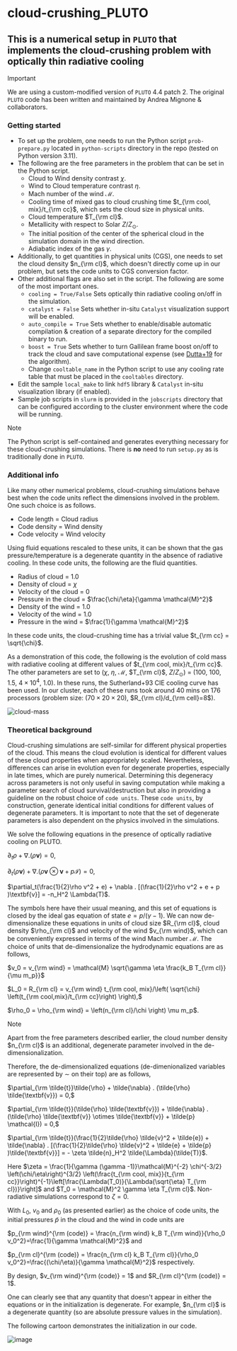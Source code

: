 # cloud-crushing_PLUTO

## This is a numerical setup in `PLUTO` that implements the cloud-crushing problem with optically thin radiative cooling

> [!IMPORTANT]
> We are using a custom-modified version of `PLUTO` 4.4 patch 2. The original `PLUTO` code has been written and maintained by Andrea Mignone & collaborators.

### Getting started
- To set up the problem, one needs to run the Python script `prob-prepare.py` located in `python-scripts` directory in the repo (tested on Python version 3.11).
- The following are the free parameters in the problem that can be set in the Python script.
  - Cloud to Wind density contrast $\chi$.
  - Wind to Cloud temperature contrast $\eta$.
  - Mach number of the wind $\mathcal{M}$.
  - Cooling time of mixed gas to cloud crushing time $t_{\rm cool, mix}/t_{\rm cc}$, which sets the cloud size in physical units.
  - Cloud temperature $T_{\rm cl}$.
  - Metallicity with respect to Solar $Z/Z_\odot$.
  - The initial position of the center of the spherical cloud in the simulation domain in the wind direction.
  - Adiabatic index of the gas $\gamma$.
- Additionally, to get quantities in physical units (CGS), one needs to set the cloud density $n_{\rm cl}$, which doesn't directly come up in our problem, but sets the code units to CGS conversion factor.
- Other additional flags are also set in the script. The following are some of the most important ones.
  - `cooling = True/False` Sets optically thin radiative cooling on/off in the simulation.
  - `catalyst = False` Sets whether in-situ `Catalyst` visualization support will be enabled.
  - `auto_compile = True` Sets whether to enable/disable automatic compilation & creation of a separate directory for the compiled binary to run.
  - `boost = True` Sets whether to turn Gallilean frame boost on/off to track the cloud and save computational expense (see [Dutta+19](https://ui.adsabs.harvard.edu/abs/2019RNAAS...3..148D/abstract) for the algorithm).
  - Change `cooltable_name` in the Python script to use any cooling rate table that must be placed in the `cooltables` directory.
- Edit the sample `local_make` to link `hdf5` library \& `Catalyst` in-situ visualization library (if enabled).
- Sample job scripts in `slurm` is provided in the `jobscripts` directory that can be configured according to the cluster environment where the code will be running.
> [!NOTE]  
> The Python script is self-contained and generates everything necessary for these cloud-crushing simulations. There is **no** need to run `setup.py` as is traditionally done in `PLUTO`.
### Additional info
Like many other numerical problems, cloud-crushing simulations behave best when the code units reflect the dimensions involved in the problem. One such choice is as follows.
  - Code length = Cloud radius
  - Code density = Wind density
  - Code velocity = Wind velocity

Using fluid equations rescaled to these units, it can be shown that the gas pressure/temperature is a degenerate quantity in the absence of radiative cooling.
In these code units, the following are the fluid quantities.
  - Radius of cloud = 1.0
  - Density of cloud = $\chi$
  - Velocity of the cloud = 0
  - Pressure in the cloud = $\frac{\chi/\eta}{\gamma \mathcal{M}^2}$
  - Density of the wind = 1.0
  - Velocity of the wind = 1.0
  - Pressure in the wind = $\frac{1}{\gamma \mathcal{M}^2}$

In these code units, the cloud-crushing time has a trivial value $t_{\rm cc} = \sqrt{\chi}$.

As a demonstration of this code, the following is the evolution of cold mass with radiative cooling at different values of $t_{\rm cool, mix}/t_{\rm cc}$. The other parameters are set to ($\chi$, $\eta$, $\mathcal{M}$, $T_{\rm cl}$, $Z/Z_\odot$) = ($100$, $100$, $1.5$, $4 \times 10^{4}$, $1.0$). In these runs, the Sutherland+93 CIE cooling curve has been used. In our cluster, each of these runs took around 40 mins on 176 processors (problem size: ($70 \times 20 \times 20$), $R_{\rm cl}/d_{\rm cell}=8$).

![cloud-mass](https://github.com/dutta-alankar/cloud-crushing_PLUTO/assets/39578361/9353ac16-ad7d-4eec-921c-57b3ea6ef38c)

### Theoretical background

Cloud-crushing simulations are self-similar for different physical properties of the cloud. This means the cloud evolution is identical for different values of these cloud properties when appropriately scaled. Nevertheless, differences can arise in evolution even for degenerate properties, especially in late times, which are purely numerical. Determining this degeneracy across parameters is not only useful in saving computation while making a parameter search of cloud survival/destruction but also in providing a guideline on the robust choice of `code units`. These `code units`, by construction, generate identical initial conditions for different values of degenerate parameters. It is important to note that the set of degenerate parameters is also dependent on the physics involved in the simulations.

We solve the following equations in the presence of optically radiative cooling on PLUTO.

$\partial_t\rho + \nabla . (\rho \textbf{v}) = 0,$

$\partial_t(\rho \textbf{v}) + \nabla . (\rho \textbf{v} \otimes \textbf{v} + p \mathcal{I}) = 0,$

$\partial_t(\frac{1}{2}\rho v^2 + e) + \nabla . [(\frac{1}{2}\rho v^2 + e + p )\textbf{v}] = -n_H^2 \Lambda(T)$.

The symbols here have their usual meaning, and this set of equations is closed by the ideal gas equation of state $e = p/(\gamma -1)$.
We can now de-dimensionalize these equations in units of cloud size $R_{\rm cl}$, cloud density $\rho_{\rm cl}$ and velocity of the wind $v_{\rm wind}$, which can be conveniently expressed in terms of the wind Mach number $\mathcal{M}$. The choice of units that de-dimensionalize the hydrodynamic equations are as follows,

$v_0 = v_{\rm wind} = \mathcal{M} \sqrt{\gamma \eta \frac{k_B T_{\rm cl}}{\mu m_p}}$

$L_0 = R_{\rm cl} = v_{\rm wind} t_{\rm cool, mix}/\left( \sqrt{\chi} \left(t_{\rm cool,mix}/t_{\rm cc}\right) \right),$ 

$\rho_0 = \rho_{\rm wind} = \left(n_{\rm cl}/\chi \right) \mu m_p$. 

> [!NOTE] 
> Apart from the free parameters described earlier, the cloud number density $n_{\rm cl}$ is an additional, degenerate parameter involved in the de-dimensionalization.

Therefore, the de-dimensionalized equations (de-dimenionalized variables are represented by $\sim$ on their top) are as follows,

$\partial_{\rm \tilde{t}}\tilde{\rho} + \tilde{\nabla} . (\tilde{\rho} \tilde{\textbf{v}}) = 0,$

$\partial_{\rm \tilde{t}}(\tilde{\rho} \tilde{\textbf{v}}) + \tilde{\nabla} . (\tilde{\rho} \tilde{\textbf{v}} \otimes \tilde{\textbf{v}} + \tilde{p} \mathcal{I}) = 0,$

$\partial_{\rm \tilde{t}}(\frac{1}{2}\tilde{\rho} \tilde{v}^2 + \tilde{e}) + \tilde{\nabla} . [(\frac{1}{2}\tilde{\rho} \tilde{v}^2 + \tilde{e} + \tilde{p} )\tilde{\textbf{v}}] = - \zeta \tilde{n}_H^2 \tilde{\Lambda}(\tilde{T)}$.

Here $\zeta = \frac{1}{\gamma (\gamma -1)}\mathcal{M}^{-2} \chi^{-3/2} \left(\chi/\eta\right)^{3/2} \left(\frac{t_{\rm cool, mix}}{t_{\rm cc}}\right)^{-1}\left[\frac{\Lambda(T_0)}{\Lambda(\sqrt{\eta} T_{\rm cl})}\right]$ and $T_0 = \mathcal{M}^2 \gamma \eta T_{\rm cl}$. Non-radiative simulations correspond to $\zeta =0$.

With $L_0$, $v_0$ and $\rho_0$ (as presented earlier) as the choice of code units, the initial pressures $\tilde{p}$ in the cloud and the wind in code units are 

$p_{\rm wind}^{\rm (code)} = \frac{n_{\rm wind} k_B T_{\rm wind}}{\rho_0 v_0^2}=\frac{1}{\gamma \mathcal{M}^2}$ and

$p_{\rm cl}^{\rm (code)} = \frac{n_{\rm cl} k_B T_{\rm cl}}{\rho_0 v_0^2}=\frac{(\chi/\eta)}{\gamma \mathcal{M}^2}$ respectively.

By design, $v_{\rm wind}^{\rm (code)} = 1$ and $R_{\rm cl}^{\rm (code)} = 1$.

One can clearly see that any quantity that doesn't appear in either the equations or in the initialization is degenerate. For example, $n_{\rm cl}$ is a degenerate quantity (so are absolute pressure values in the simulation). 

The following cartoon demonstrates the initialization in our code.

![image](https://github.com/dutta-alankar/cloud-crushing_PLUTO/assets/39578361/e11ca732-af1e-4699-bbc4-5f0f1257d2f5)
